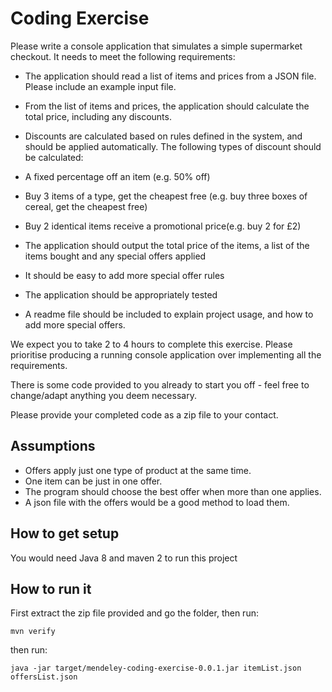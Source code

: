# Coding Exercise

Please write a console application that simulates a simple supermarket checkout. It needs to meet the following requirements:

* The application should read a list of items and prices from a JSON file. Please include an example input file.

* From the list of items and prices, the application should calculate the total price, including any discounts.

* Discounts are calculated based on rules defined in the system, and should be applied automatically. The following types of discount should be calculated:

* A fixed percentage off an item (e.g. 50% off)

* Buy 3 items of a type, get the cheapest free (e.g. buy three boxes of cereal, get the cheapest free)

* Buy 2 identical items receive a promotional price(e.g. buy 2 for £2)

* The application should output the total price of the items, a list of the items bought and any special offers applied

* It should be easy to add more special offer rules

* The application should be appropriately tested

* A readme file should be included to explain project usage, and how to add more special offers.

We expect you to take 2 to 4 hours to complete this exercise. Please prioritise producing a running console application over implementing all the requirements.

There is some code provided to you already to start you off - feel free to change/adapt anything you deem necessary.

Please provide your completed code as a zip file to your contact.


## Assumptions ##
- Offers apply just one type of product at the same time.
- One item can be just in one offer.
- The program should choose the best offer when more than one applies.
- A json file with the offers would be a good method to load them.

## How to get setup ##
You would need Java 8 and maven 2 to run this project
 
## How to run it ##
First extract the zip file provided and go the folder, then run:

`mvn verify`

then run:
 
`java -jar target/mendeley-coding-exercise-0.0.1.jar itemList.json offersList.json`


